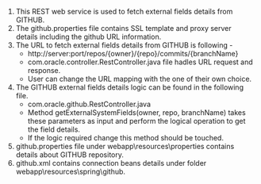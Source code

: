 1. This REST web service is used to fetch external fields details from GITHUB.
2. The github.properties file contains SSL template and proxy server details including the github URL information.
3. The URL to fetch external fields details from GITHUB is following - 
	- http://server:port/repos/{owner}/{repo}/commits/{branchName}
	- com.oracle.controller.RestController.java file hadles URL request and response.
	- User can change the URL mapping with the one of their own choice.
4. The GITHUB external fields details logic can be found in the following file.
	- com.oracle.github.RestController.java
	- Method getExternalSystemFields(owner, repo, branchName) takes these parameters as input and perform the logical operation to get the field details.
	- If the logic required change this method should be touched.
5. github.properties file under webapp\resources\properties contains details about GITHUB repository.
6. github.xml contains connection beans details under folder webapp\resources\spring\github.